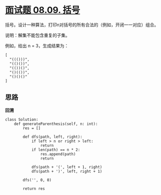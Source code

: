 # [面试题 08.09. 括号](https://leetcode-cn.com/problems/bracket-lcci/)

括号。设计一种算法，打印n对括号的所有合法的（例如，开闭一一对应）组合。

说明：解集不能包含重复的子集。

例如，给出 n = 3，生成结果为：

```
[
  "((()))",
  "(()())",
  "(())()",
  "()(())",
  "()()()"
]
```



## 思路

**回溯**

```
class Solution:
    def generateParenthesis(self, n: int):
        res = []

        def dfs(path, left, right):
            if left > n or right > left:
                return
            if len(path) == n * 2:
                res.append(path)
                return

            dfs(path + '(', left + 1, right)
            dfs(path + ')', left, right + 1)

        dfs('', 0, 0)

        return res
```

